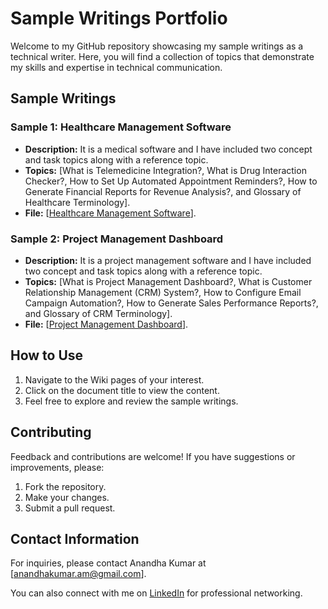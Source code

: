 # Sample Writings Portfolio

Welcome to my GitHub repository showcasing my sample writings as a technical writer. Here, you will find a collection of topics that demonstrate my skills and expertise in technical communication.

## Sample Writings

### Sample 1: Healthcare Management Software

- **Description:** It is a medical software and I have included two concept and task topics along with a reference topic.
- **Topics:** [What is Telemedicine Integration?, 
What is Drug Interaction Checker?, 
How to Set Up Automated Appointment Reminders?, 
How to Generate Financial Reports for Revenue Analysis?, and 
Glossary of Healthcare Terminology].
- **File:** [[Healthcare Management Software](https://github.com/Anandh4learning/Technical_Writer_Portfolio/wiki/Healthcare-Management-Software-%E2%80%90-Writing-Sample-%E2%80%90-Technical-Writer)].

### Sample 2: Project Management Dashboard

- **Description:** It is a project management software and I have included two concept and task topics along with a reference topic.
- **Topics:** [What is Project Management Dashboard?, 
What is Customer Relationship Management (CRM) System?, 
How to Configure Email Campaign Automation?, 
How to Generate Sales Performance Reports?, and 
Glossary of CRM Terminology].
- **File:** [[Project Management Dashboard](https://github.com/Anandh4learning/Technical_Writer_Portfolio/wiki/Project-Management-Dashboard-%E2%80%90-Writing-Sample-%E2%80%90-Technical-Writer)].

## How to Use

1. Navigate to the Wiki pages of your interest.
2. Click on the document title to view the content.
3. Feel free to explore and review the sample writings.

## Contributing

Feedback and contributions are welcome! If you have suggestions or improvements, please:

1. Fork the repository.
2. Make your changes.
3. Submit a pull request.

## Contact Information

For inquiries, please contact Anandha Kumar at [anandhakumar.am@gmail.com].

You can also connect with me on [LinkedIn](https://www.linkedin.com/in.anandha-kumar-4486531b) for professional networking.

